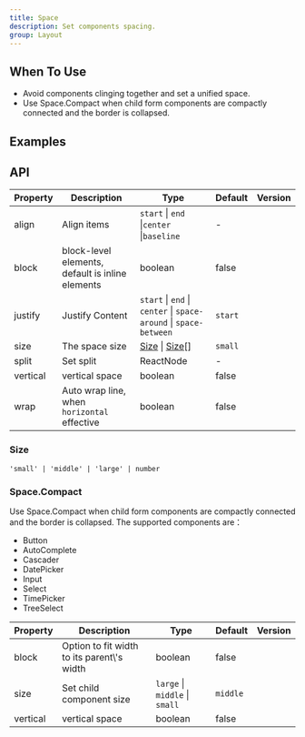 ```yaml
---
title: Space
description: Set components spacing.
group: Layout
---
```


## When To Use

- Avoid components clinging together and set a unified space.
- Use Space.Compact when child form components are compactly connected and the border is collapsed.

## Examples

<!-- TODO: Component 待开发 -->

<!-- prettier-ignore -->
<!-- <code src="./demo/base.tsx">Basic Usage</code>
<code src="./demo/vertical.tsx">Vertical Space</code>
<code src="./demo/size.tsx">Space Size</code>
<code src="./demo/align.tsx">Align</code>
<code src="./demo/customize.tsx">Customize Size</code>
<code src="./demo/wrap.tsx">Wrap</code>
<code src="./demo/split.tsx">Split</code>
<code src="./demo/compact.tsx">Compact Mode for form component</code>
<code src="./demo/compact-buttons.tsx">Button Compact Mode</code>
<code src="./demo/compact-button-vertical.tsx">Vertical Compact Mode</code>
<code src="./demo/compact-debug.tsx" debug>Input addon debug</code>
<code src="./demo/compact-nested.tsx" debug>Nested Space Compact</code>
<code src="./demo/debug.tsx" debug>Diverse Child</code>
<code src="./demo/gap-in-line.tsx" debug>Flex gap style</code> -->

## API

| Property | Description | Type | Default | Version |
| --- | --- | --- | --- | --- |
| align | Align items | `start` \| `end` \|`center` \|`baseline` | - |  |
| block | block-level elements, default is inline elements | boolean | false |  |
| justify | Justify Content | `start` \| `end` \| `center` \| `space-around` \| `space-between` | `start` |  |
| size | The space size | [Size](#size) \| [Size\[\]](#size) | `small` |  |
| split | Set split | ReactNode | - |  |
| vertical | vertical space | boolean | false |  |
| wrap | Auto wrap line, when `horizontal` effective | boolean | false |  |

### Size

`'small' | 'middle' | 'large' | number`

### Space.Compact

Use Space.Compact when child form components are compactly connected and the border is collapsed. The supported components are：

- Button
- AutoComplete
- Cascader
- DatePicker
- Input
- Select
- TimePicker
- TreeSelect

| Property | Description | Type | Default | Version |
| --- | --- | --- | --- | --- |
| block | Option to fit width to its parent\\'s width | boolean | false |  |
| size | Set child component size | `large` \| `middle` \| `small` | `middle` |  |
| vertical | vertical space | boolean | false |  |
